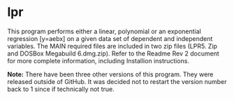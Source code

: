 # lpr
This program performs either a linear, polynomial or an exponential regression [y=aebx] on a given data set of dependent and independent variables.
The MAIN required files are included in two zip files (LPR5. Zip and DOSBox Megabuild 6.dmg.zip).
Refer to the Readme Rev 2 document for more complete information, including Installion instructions.

**Note:** There have been three other versions of this program. They were released outside of GitHub. It was decided not to restart the version number back to 1 since if technically not true.
